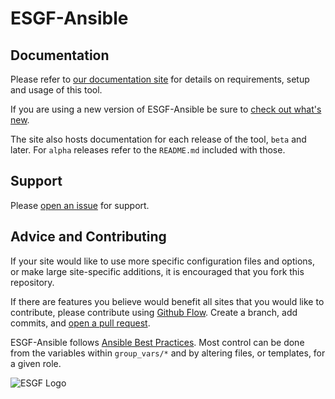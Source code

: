 
# ESGF-Ansible
## Documentation

Please refer to [our documentation site](https://esgf.github.io/esgf-ansible/) for details on requirements, setup and usage of this tool. 

If you are using a new version of ESGF-Ansible be sure to [check out what's new](https://esgf.github.io/esgf-ansible/whatsnew/whatsnew.html).

The site also hosts documentation for each release of the tool, `beta` and later. For `alpha` releases refer to the `README.md` included with those.

## Support

Please [open an issue](https://github.com/ESGF/esgf-ansible/issues/new/choose) for support.

## Advice and Contributing

If your site would like to use more specific configuration files and options, or make large site-specific additions, it is encouraged that you fork this repository.  

If there are features you believe would benefit all sites that you would like to contribute, please contribute using [Github Flow](https://guides.github.com/introduction/flow/). Create a branch, add commits, and [open a pull request](https://github.com/ESGF/esgf-ansible/compare).

ESGF-Ansible follows [Ansible Best Practices](https://docs.ansible.com/ansible/latest/user_guide/playbooks_best_practices.html). Most control can be done from the variables within `group_vars/*` and by altering files, or templates, for a given role. 

<img src="https://esgf.llnl.gov/media/images/logos/esgf.png" alt="ESGF Logo"/>
